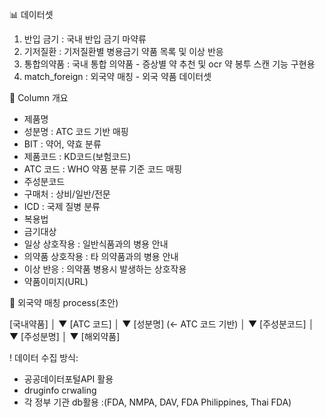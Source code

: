 

📊 데이터셋
1. 반입 금기
   : 국내 반입 금기 마약류
2. 기저질환
   : 기저질환별 병용금기 약품 목록 및 이상 반응
3. 통합의약품
   : 국내 통합 의약품 - 증상별 약 추천 및 ocr 약 봉투 스캔 기능 구현용
4. match_foreign
   : 외국약 매칭 - 외국 약품 데이터셋


📄 Column 개요
- 제품명
- 성분명
  : ATC 코드 기반 매핑
- BIT
  : 약어, 약효 분류
- 제품코드
  : KD코드(보험코드)
- ATC 코드
  : WHO 약품 분류 기준 코드 매핑
- 주성분코드
- 구매처
  : 상비/일반/전문
- ICD
  : 국제 질병 분류
- 복용법
- 금기대상
- 일상 상호작용
  : 일반식품과의 병용 안내
- 의약품 상호작용
  : 타 의약품과의 병용 안내
- 이상 반응
  : 의약품 병용시 발생하는 상호작용
- 약품이미지(URL)


🔄 외국약 매칭 process(초안)

[국내약품]
   │
   ▼
[ATC 코드]
   │
   ▼
[성분명]  (← ATC 코드 기반)
   │
   ▼
[주성분코드]
   │
   ▼
[주성분명]
   │
   ▼
[해외약품]


! 데이터 수집 방식: 
- 공공데이터포털API 활용
- druginfo crwaling
- 각 정부 기관 db활용
  :(FDA, NMPA, DAV, FDA Philippines, Thai FDA)
